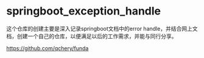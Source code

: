# springboot_exception_handle
这个仓库的创建主要是深入记录springboot文档中的error handle，并结合网上文档，创建一个自己的仓库，以便满足以后的工作需求，并能与同行分享。

https://github.com/qchery/funda